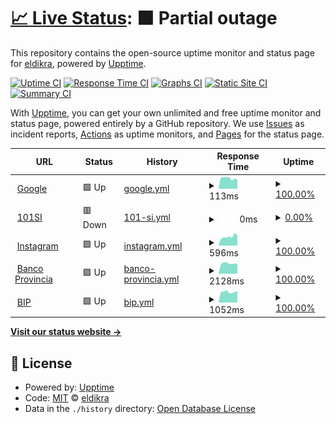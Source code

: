 # [📈 Live Status](https://eldikra.github.io/monitoreo): <!--live status--> **🟧 Partial outage**

This repository contains the open-source uptime monitor and status page for [eldikra](https://eldikra.github.io/monitoreo), powered by [Upptime](https://github.com/upptime/upptime).

[![Uptime CI](https://github.com/eldikra/monitoreo/workflows/Uptime%20CI/badge.svg)](https://github.com/eldikra/monitoreo/actions?query=workflow%3A%22Uptime+CI%22)
[![Response Time CI](https://github.com/eldikra/monitoreo/workflows/Response%20Time%20CI/badge.svg)](https://github.com/eldikra/monitoreo/actions?query=workflow%3A%22Response+Time+CI%22)
[![Graphs CI](https://github.com/eldikra/monitoreo/workflows/Graphs%20CI/badge.svg)](https://github.com/eldikra/monitoreo/actions?query=workflow%3A%22Graphs+CI%22)
[![Static Site CI](https://github.com/eldikra/monitoreo/workflows/Static%20Site%20CI/badge.svg)](https://github.com/eldikra/monitoreo/actions?query=workflow%3A%22Static+Site+CI%22)
[![Summary CI](https://github.com/eldikra/monitoreo/workflows/Summary%20CI/badge.svg)](https://github.com/eldikra/monitoreo/actions?query=workflow%3A%22Summary+CI%22)

With [Upptime](https://upptime.js.org), you can get your own unlimited and free uptime monitor and status page, powered entirely by a GitHub repository. We use [Issues](https://github.com/eldikra/monitoreo/issues) as incident reports, [Actions](https://github.com/eldikra/monitoreo/actions) as uptime monitors, and [Pages](https://eldikra.github.io/monitoreo) for the status page.

<!--start: status pages-->
<!-- This summary is generated by Upptime (https://github.com/upptime/upptime) -->
<!-- Do not edit this manually, your changes will be overwritten -->
<!-- prettier-ignore -->
| URL | Status | History | Response Time | Uptime |
| --- | ------ | ------- | ------------- | ------ |
| <img alt="" src="https://www.google.com/favicon.ico" height="13"> [Google](https://www.google.com) | 🟩 Up | [google.yml](https://github.com/eldikra/monitoreo/commits/HEAD/history/google.yml) | <details><summary><img alt="Response time graph" src="./graphs/google/response-time-week.png" height="20"> 113ms</summary><br><a href="https://eldikra.github.io/monitoreo/history/google"><img alt="Response time 137" src="https://img.shields.io/endpoint?url=https%3A%2F%2Fraw.githubusercontent.com%2Feldikra%2Fmonitoreo%2FHEAD%2Fapi%2Fgoogle%2Fresponse-time.json"></a><br><a href="https://eldikra.github.io/monitoreo/history/google"><img alt="24-hour response time 353" src="https://img.shields.io/endpoint?url=https%3A%2F%2Fraw.githubusercontent.com%2Feldikra%2Fmonitoreo%2FHEAD%2Fapi%2Fgoogle%2Fresponse-time-day.json"></a><br><a href="https://eldikra.github.io/monitoreo/history/google"><img alt="7-day response time 113" src="https://img.shields.io/endpoint?url=https%3A%2F%2Fraw.githubusercontent.com%2Feldikra%2Fmonitoreo%2FHEAD%2Fapi%2Fgoogle%2Fresponse-time-week.json"></a><br><a href="https://eldikra.github.io/monitoreo/history/google"><img alt="30-day response time 116" src="https://img.shields.io/endpoint?url=https%3A%2F%2Fraw.githubusercontent.com%2Feldikra%2Fmonitoreo%2FHEAD%2Fapi%2Fgoogle%2Fresponse-time-month.json"></a><br><a href="https://eldikra.github.io/monitoreo/history/google"><img alt="1-year response time 145" src="https://img.shields.io/endpoint?url=https%3A%2F%2Fraw.githubusercontent.com%2Feldikra%2Fmonitoreo%2FHEAD%2Fapi%2Fgoogle%2Fresponse-time-year.json"></a></details> | <details><summary><a href="https://eldikra.github.io/monitoreo/history/google">100.00%</a></summary><a href="https://eldikra.github.io/monitoreo/history/google"><img alt="All-time uptime 100.00%" src="https://img.shields.io/endpoint?url=https%3A%2F%2Fraw.githubusercontent.com%2Feldikra%2Fmonitoreo%2FHEAD%2Fapi%2Fgoogle%2Fuptime.json"></a><br><a href="https://eldikra.github.io/monitoreo/history/google"><img alt="24-hour uptime 100.00%" src="https://img.shields.io/endpoint?url=https%3A%2F%2Fraw.githubusercontent.com%2Feldikra%2Fmonitoreo%2FHEAD%2Fapi%2Fgoogle%2Fuptime-day.json"></a><br><a href="https://eldikra.github.io/monitoreo/history/google"><img alt="7-day uptime 100.00%" src="https://img.shields.io/endpoint?url=https%3A%2F%2Fraw.githubusercontent.com%2Feldikra%2Fmonitoreo%2FHEAD%2Fapi%2Fgoogle%2Fuptime-week.json"></a><br><a href="https://eldikra.github.io/monitoreo/history/google"><img alt="30-day uptime 100.00%" src="https://img.shields.io/endpoint?url=https%3A%2F%2Fraw.githubusercontent.com%2Feldikra%2Fmonitoreo%2FHEAD%2Fapi%2Fgoogle%2Fuptime-month.json"></a><br><a href="https://eldikra.github.io/monitoreo/history/google"><img alt="1-year uptime 100.00%" src="https://img.shields.io/endpoint?url=https%3A%2F%2Fraw.githubusercontent.com%2Feldikra%2Fmonitoreo%2FHEAD%2Fapi%2Fgoogle%2Fuptime-year.json"></a></details>
| <img alt="" src="https://icons.duckduckgo.com/ip3/www.101si.com.ar.ico" height="13"> [101SI](https://www.101si.com.ar) | 🟥 Down | [101-si.yml](https://github.com/eldikra/monitoreo/commits/HEAD/history/101-si.yml) | <details><summary><img alt="Response time graph" src="./graphs/101-si/response-time-week.png" height="20"> 0ms</summary><br><a href="https://eldikra.github.io/monitoreo/history/101-si"><img alt="Response time 570" src="https://img.shields.io/endpoint?url=https%3A%2F%2Fraw.githubusercontent.com%2Feldikra%2Fmonitoreo%2FHEAD%2Fapi%2F101-si%2Fresponse-time.json"></a><br><a href="https://eldikra.github.io/monitoreo/history/101-si"><img alt="24-hour response time 0" src="https://img.shields.io/endpoint?url=https%3A%2F%2Fraw.githubusercontent.com%2Feldikra%2Fmonitoreo%2FHEAD%2Fapi%2F101-si%2Fresponse-time-day.json"></a><br><a href="https://eldikra.github.io/monitoreo/history/101-si"><img alt="7-day response time 0" src="https://img.shields.io/endpoint?url=https%3A%2F%2Fraw.githubusercontent.com%2Feldikra%2Fmonitoreo%2FHEAD%2Fapi%2F101-si%2Fresponse-time-week.json"></a><br><a href="https://eldikra.github.io/monitoreo/history/101-si"><img alt="30-day response time 0" src="https://img.shields.io/endpoint?url=https%3A%2F%2Fraw.githubusercontent.com%2Feldikra%2Fmonitoreo%2FHEAD%2Fapi%2F101-si%2Fresponse-time-month.json"></a><br><a href="https://eldikra.github.io/monitoreo/history/101-si"><img alt="1-year response time 463" src="https://img.shields.io/endpoint?url=https%3A%2F%2Fraw.githubusercontent.com%2Feldikra%2Fmonitoreo%2FHEAD%2Fapi%2F101-si%2Fresponse-time-year.json"></a></details> | <details><summary><a href="https://eldikra.github.io/monitoreo/history/101-si">0.00%</a></summary><a href="https://eldikra.github.io/monitoreo/history/101-si"><img alt="All-time uptime 83.14%" src="https://img.shields.io/endpoint?url=https%3A%2F%2Fraw.githubusercontent.com%2Feldikra%2Fmonitoreo%2FHEAD%2Fapi%2F101-si%2Fuptime.json"></a><br><a href="https://eldikra.github.io/monitoreo/history/101-si"><img alt="24-hour uptime 0.00%" src="https://img.shields.io/endpoint?url=https%3A%2F%2Fraw.githubusercontent.com%2Feldikra%2Fmonitoreo%2FHEAD%2Fapi%2F101-si%2Fuptime-day.json"></a><br><a href="https://eldikra.github.io/monitoreo/history/101-si"><img alt="7-day uptime 0.00%" src="https://img.shields.io/endpoint?url=https%3A%2F%2Fraw.githubusercontent.com%2Feldikra%2Fmonitoreo%2FHEAD%2Fapi%2F101-si%2Fuptime-week.json"></a><br><a href="https://eldikra.github.io/monitoreo/history/101-si"><img alt="30-day uptime 0.00%" src="https://img.shields.io/endpoint?url=https%3A%2F%2Fraw.githubusercontent.com%2Feldikra%2Fmonitoreo%2FHEAD%2Fapi%2F101-si%2Fuptime-month.json"></a><br><a href="https://eldikra.github.io/monitoreo/history/101-si"><img alt="1-year uptime 84.72%" src="https://img.shields.io/endpoint?url=https%3A%2F%2Fraw.githubusercontent.com%2Feldikra%2Fmonitoreo%2FHEAD%2Fapi%2F101-si%2Fuptime-year.json"></a></details>
| <img alt="" src="https://icons.duckduckgo.com/ip3/www.instagram.com.ico" height="13"> [Instagram](https://www.instagram.com) | 🟩 Up | [instagram.yml](https://github.com/eldikra/monitoreo/commits/HEAD/history/instagram.yml) | <details><summary><img alt="Response time graph" src="./graphs/instagram/response-time-week.png" height="20"> 596ms</summary><br><a href="https://eldikra.github.io/monitoreo/history/instagram"><img alt="Response time 433" src="https://img.shields.io/endpoint?url=https%3A%2F%2Fraw.githubusercontent.com%2Feldikra%2Fmonitoreo%2FHEAD%2Fapi%2Finstagram%2Fresponse-time.json"></a><br><a href="https://eldikra.github.io/monitoreo/history/instagram"><img alt="24-hour response time 663" src="https://img.shields.io/endpoint?url=https%3A%2F%2Fraw.githubusercontent.com%2Feldikra%2Fmonitoreo%2FHEAD%2Fapi%2Finstagram%2Fresponse-time-day.json"></a><br><a href="https://eldikra.github.io/monitoreo/history/instagram"><img alt="7-day response time 596" src="https://img.shields.io/endpoint?url=https%3A%2F%2Fraw.githubusercontent.com%2Feldikra%2Fmonitoreo%2FHEAD%2Fapi%2Finstagram%2Fresponse-time-week.json"></a><br><a href="https://eldikra.github.io/monitoreo/history/instagram"><img alt="30-day response time 504" src="https://img.shields.io/endpoint?url=https%3A%2F%2Fraw.githubusercontent.com%2Feldikra%2Fmonitoreo%2FHEAD%2Fapi%2Finstagram%2Fresponse-time-month.json"></a><br><a href="https://eldikra.github.io/monitoreo/history/instagram"><img alt="1-year response time 398" src="https://img.shields.io/endpoint?url=https%3A%2F%2Fraw.githubusercontent.com%2Feldikra%2Fmonitoreo%2FHEAD%2Fapi%2Finstagram%2Fresponse-time-year.json"></a></details> | <details><summary><a href="https://eldikra.github.io/monitoreo/history/instagram">100.00%</a></summary><a href="https://eldikra.github.io/monitoreo/history/instagram"><img alt="All-time uptime 99.54%" src="https://img.shields.io/endpoint?url=https%3A%2F%2Fraw.githubusercontent.com%2Feldikra%2Fmonitoreo%2FHEAD%2Fapi%2Finstagram%2Fuptime.json"></a><br><a href="https://eldikra.github.io/monitoreo/history/instagram"><img alt="24-hour uptime 100.00%" src="https://img.shields.io/endpoint?url=https%3A%2F%2Fraw.githubusercontent.com%2Feldikra%2Fmonitoreo%2FHEAD%2Fapi%2Finstagram%2Fuptime-day.json"></a><br><a href="https://eldikra.github.io/monitoreo/history/instagram"><img alt="7-day uptime 100.00%" src="https://img.shields.io/endpoint?url=https%3A%2F%2Fraw.githubusercontent.com%2Feldikra%2Fmonitoreo%2FHEAD%2Fapi%2Finstagram%2Fuptime-week.json"></a><br><a href="https://eldikra.github.io/monitoreo/history/instagram"><img alt="30-day uptime 100.00%" src="https://img.shields.io/endpoint?url=https%3A%2F%2Fraw.githubusercontent.com%2Feldikra%2Fmonitoreo%2FHEAD%2Fapi%2Finstagram%2Fuptime-month.json"></a><br><a href="https://eldikra.github.io/monitoreo/history/instagram"><img alt="1-year uptime 99.21%" src="https://img.shields.io/endpoint?url=https%3A%2F%2Fraw.githubusercontent.com%2Feldikra%2Fmonitoreo%2FHEAD%2Fapi%2Finstagram%2Fuptime-year.json"></a></details>
| <img alt="" src="https://icons.duckduckgo.com/ip3/www.bancoprovincia.com.ar.ico" height="13"> [Banco Provincia](https://www.bancoprovincia.com.ar) | 🟩 Up | [banco-provincia.yml](https://github.com/eldikra/monitoreo/commits/HEAD/history/banco-provincia.yml) | <details><summary><img alt="Response time graph" src="./graphs/banco-provincia/response-time-week.png" height="20"> 2128ms</summary><br><a href="https://eldikra.github.io/monitoreo/history/banco-provincia"><img alt="Response time 2630" src="https://img.shields.io/endpoint?url=https%3A%2F%2Fraw.githubusercontent.com%2Feldikra%2Fmonitoreo%2FHEAD%2Fapi%2Fbanco-provincia%2Fresponse-time.json"></a><br><a href="https://eldikra.github.io/monitoreo/history/banco-provincia"><img alt="24-hour response time 2602" src="https://img.shields.io/endpoint?url=https%3A%2F%2Fraw.githubusercontent.com%2Feldikra%2Fmonitoreo%2FHEAD%2Fapi%2Fbanco-provincia%2Fresponse-time-day.json"></a><br><a href="https://eldikra.github.io/monitoreo/history/banco-provincia"><img alt="7-day response time 2128" src="https://img.shields.io/endpoint?url=https%3A%2F%2Fraw.githubusercontent.com%2Feldikra%2Fmonitoreo%2FHEAD%2Fapi%2Fbanco-provincia%2Fresponse-time-week.json"></a><br><a href="https://eldikra.github.io/monitoreo/history/banco-provincia"><img alt="30-day response time 2210" src="https://img.shields.io/endpoint?url=https%3A%2F%2Fraw.githubusercontent.com%2Feldikra%2Fmonitoreo%2FHEAD%2Fapi%2Fbanco-provincia%2Fresponse-time-month.json"></a><br><a href="https://eldikra.github.io/monitoreo/history/banco-provincia"><img alt="1-year response time 2504" src="https://img.shields.io/endpoint?url=https%3A%2F%2Fraw.githubusercontent.com%2Feldikra%2Fmonitoreo%2FHEAD%2Fapi%2Fbanco-provincia%2Fresponse-time-year.json"></a></details> | <details><summary><a href="https://eldikra.github.io/monitoreo/history/banco-provincia">100.00%</a></summary><a href="https://eldikra.github.io/monitoreo/history/banco-provincia"><img alt="All-time uptime 99.92%" src="https://img.shields.io/endpoint?url=https%3A%2F%2Fraw.githubusercontent.com%2Feldikra%2Fmonitoreo%2FHEAD%2Fapi%2Fbanco-provincia%2Fuptime.json"></a><br><a href="https://eldikra.github.io/monitoreo/history/banco-provincia"><img alt="24-hour uptime 100.00%" src="https://img.shields.io/endpoint?url=https%3A%2F%2Fraw.githubusercontent.com%2Feldikra%2Fmonitoreo%2FHEAD%2Fapi%2Fbanco-provincia%2Fuptime-day.json"></a><br><a href="https://eldikra.github.io/monitoreo/history/banco-provincia"><img alt="7-day uptime 100.00%" src="https://img.shields.io/endpoint?url=https%3A%2F%2Fraw.githubusercontent.com%2Feldikra%2Fmonitoreo%2FHEAD%2Fapi%2Fbanco-provincia%2Fuptime-week.json"></a><br><a href="https://eldikra.github.io/monitoreo/history/banco-provincia"><img alt="30-day uptime 100.00%" src="https://img.shields.io/endpoint?url=https%3A%2F%2Fraw.githubusercontent.com%2Feldikra%2Fmonitoreo%2FHEAD%2Fapi%2Fbanco-provincia%2Fuptime-month.json"></a><br><a href="https://eldikra.github.io/monitoreo/history/banco-provincia"><img alt="1-year uptime 99.91%" src="https://img.shields.io/endpoint?url=https%3A%2F%2Fraw.githubusercontent.com%2Feldikra%2Fmonitoreo%2FHEAD%2Fapi%2Fbanco-provincia%2Fuptime-year.json"></a></details>
| <img alt="" src="https://icons.duckduckgo.com/ip3/www.bancoprovincia.bancainternet.com.ar.ico" height="13"> [BIP](https://www.bancoprovincia.bancainternet.com.ar/eBanking/login/inicio.htm) | 🟩 Up | [bip.yml](https://github.com/eldikra/monitoreo/commits/HEAD/history/bip.yml) | <details><summary><img alt="Response time graph" src="./graphs/bip/response-time-week.png" height="20"> 1052ms</summary><br><a href="https://eldikra.github.io/monitoreo/history/bip"><img alt="Response time 1233" src="https://img.shields.io/endpoint?url=https%3A%2F%2Fraw.githubusercontent.com%2Feldikra%2Fmonitoreo%2FHEAD%2Fapi%2Fbip%2Fresponse-time.json"></a><br><a href="https://eldikra.github.io/monitoreo/history/bip"><img alt="24-hour response time 1364" src="https://img.shields.io/endpoint?url=https%3A%2F%2Fraw.githubusercontent.com%2Feldikra%2Fmonitoreo%2FHEAD%2Fapi%2Fbip%2Fresponse-time-day.json"></a><br><a href="https://eldikra.github.io/monitoreo/history/bip"><img alt="7-day response time 1052" src="https://img.shields.io/endpoint?url=https%3A%2F%2Fraw.githubusercontent.com%2Feldikra%2Fmonitoreo%2FHEAD%2Fapi%2Fbip%2Fresponse-time-week.json"></a><br><a href="https://eldikra.github.io/monitoreo/history/bip"><img alt="30-day response time 1195" src="https://img.shields.io/endpoint?url=https%3A%2F%2Fraw.githubusercontent.com%2Feldikra%2Fmonitoreo%2FHEAD%2Fapi%2Fbip%2Fresponse-time-month.json"></a><br><a href="https://eldikra.github.io/monitoreo/history/bip"><img alt="1-year response time 1241" src="https://img.shields.io/endpoint?url=https%3A%2F%2Fraw.githubusercontent.com%2Feldikra%2Fmonitoreo%2FHEAD%2Fapi%2Fbip%2Fresponse-time-year.json"></a></details> | <details><summary><a href="https://eldikra.github.io/monitoreo/history/bip">100.00%</a></summary><a href="https://eldikra.github.io/monitoreo/history/bip"><img alt="All-time uptime 99.92%" src="https://img.shields.io/endpoint?url=https%3A%2F%2Fraw.githubusercontent.com%2Feldikra%2Fmonitoreo%2FHEAD%2Fapi%2Fbip%2Fuptime.json"></a><br><a href="https://eldikra.github.io/monitoreo/history/bip"><img alt="24-hour uptime 100.00%" src="https://img.shields.io/endpoint?url=https%3A%2F%2Fraw.githubusercontent.com%2Feldikra%2Fmonitoreo%2FHEAD%2Fapi%2Fbip%2Fuptime-day.json"></a><br><a href="https://eldikra.github.io/monitoreo/history/bip"><img alt="7-day uptime 100.00%" src="https://img.shields.io/endpoint?url=https%3A%2F%2Fraw.githubusercontent.com%2Feldikra%2Fmonitoreo%2FHEAD%2Fapi%2Fbip%2Fuptime-week.json"></a><br><a href="https://eldikra.github.io/monitoreo/history/bip"><img alt="30-day uptime 100.00%" src="https://img.shields.io/endpoint?url=https%3A%2F%2Fraw.githubusercontent.com%2Feldikra%2Fmonitoreo%2FHEAD%2Fapi%2Fbip%2Fuptime-month.json"></a><br><a href="https://eldikra.github.io/monitoreo/history/bip"><img alt="1-year uptime 99.93%" src="https://img.shields.io/endpoint?url=https%3A%2F%2Fraw.githubusercontent.com%2Feldikra%2Fmonitoreo%2FHEAD%2Fapi%2Fbip%2Fuptime-year.json"></a></details>

<!--end: status pages-->

[**Visit our status website →**](https://eldikra.github.io/monitoreo)

## 📄 License

- Powered by: [Upptime](https://github.com/upptime/upptime)
- Code: [MIT](./LICENSE) © [eldikra](https://eldikra.github.io/monitoreo)
- Data in the `./history` directory: [Open Database License](https://opendatacommons.org/licenses/odbl/1-0/)
